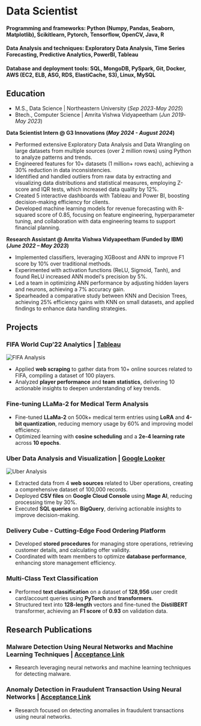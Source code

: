 # Data Scientist

#### Programming and frameworks: Python (Numpy, Pandas, Seaborn, Matplotlib), Scikitlearn, Pytorch, Tensorflow, OpenCV, Java, R
#### Data Analysis and techniques: Exploratory Data Analysis, Time Series Forecasting, Predictive Analytics, PowerBI, Tableau
#### Database and deployment tools: SQL, MongoDB, PySpark, Git, Docker, AWS (EC2, ELB, ASG, RDS, ElastiCache, S3), Linux, MySQL

## Education
- M.S., Data Science | Northeastern University (_Sep 2023_-_May 2025_)								       		
- Btech., Computer Science	| Amrita Vishwa Vidyapeetham (_Jun 2019_-_May 2023_)	 			        		

**Data Scientist Intern @ G3 Innovations (_May 2024 - August 2024_)**
- Performed extensive Exploratory Data Analysis and Data Wrangling on large datasets from multiple sources (over 2 million rows) using Python to analyze patterns and trends. 
- Engineered features for 10+ datasets (1 million+ rows each), achieving a 30% reduction in data inconsistencies. 
- Identified and handled outliers from raw data by extracting and visualizing data distributions and statistical measures, employing Z-score and IQR tests, which increased data quality by 12%. 
- Created 5 interactive dashboards with Tableau and Power BI, boosting decision-making efficiency for clients. 
- Developed machine learning models for revenue forecasting with R-squared score of 0.85, focusing on feature engineering, hyperparameter tuning, and collaboration with data engineering teams to support financial planning.
  
**Research Assistant @ Amrita Vishwa Vidyapeetham (Funded by IBM) (_June 2022 – May 2023_)**
- Implemented classifiers, leveraging XGBoost and ANN to improve F1 score by 10% over traditional methods.
- Experimented with activation functions (ReLU, Sigmoid, Tanh), and found ReLU increased ANN model's precision by 5%.
- Led a team in optimizing ANN performance by adjusting hidden layers and neurons, achieving a 7% accuracy gain.
- Spearheaded a comparative study between KNN and Decision Trees, achieving 25% efficiency gains with KNN on small datasets, and applied findings to enhance data handling strategies.

## Projects

### FIFA World Cup’22 Analytics | [Tableau](https://public.tableau.com/app/profile/nithin.velpula/viz/Fifa_Analysis_17081264694030/AttackeDashboard?publish=yes)
![FIFA Analysis](/assets/fifa.png)
- Applied **web scraping** to gather data from 10+ online sources related to FIFA, compiling a dataset of 100 players.
- Analyzed **player performance** and **team statistics**, delivering 10 actionable insights to deepen understanding of key trends.

### Fine-tuning LLaMa-2 for Medical Term Analysis
- Fine-tuned **LLaMa-2** on 500k+ medical term entries using **LoRA** and **4-bit quantization**, reducing memory usage by 60% and improving model efficiency.
- Optimized learning with **cosine scheduling** and a **2e-4 learning rate** across **10 epochs**.

### Uber Data Analysis and Visualization | [Google Looker](https://lookerstudio.google.com/u/0/reporting/c1a9b517-a69a-4be9-a6bb-ee99c49bce2a/page/kZVqD)
![Uber Analysis](/assets/uber_nyc.png)
- Extracted data from 4 **web sources** related to Uber operations, creating a comprehensive dataset of 100,000 records.
- Deployed **CSV files** on **Google Cloud Console** using **Mage AI**, reducing processing time by 30%.
- Executed **SQL queries** on **BigQuery**, deriving actionable insights to improve decision-making.

### Delivery Cube - Cutting-Edge Food Ordering Platform
- Developed **stored procedures** for managing store operations, retrieving customer details, and calculating offer validity.
- Coordinated with team members to optimize **database performance**, enhancing store management efficiency.

### Multi-Class Text Classification
- Performed **text classification** on a dataset of **128,956** user credit card/account queries using **PyTorch** and **transformers**.
- Structured text into **128-length** vectors and fine-tuned the **DistilBERT** transformer, achieving an **F1 score** of **0.93** on validation data.



## Research Publications

### Malware Detection Using Neural Networks and Machine Learning Techniques | [Acceptance Link](https://ieeexplore.ieee.org/document/10724039)
- Research leveraging neural networks and machine learning techniques for detecting malware. 

### Anomaly Detection in Fraudulent Transaction Using Neural Networks | [Acceptance Link](https://drive.google.com/file/d/1YZTvU5bPzOqqmxNPo50cOZe2pSZtOTSa/view)
- Research focused on detecting anomalies in fraudulent transactions using neural networks.
